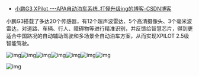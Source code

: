 - [小鹏G3 XPilot ---APA自动泊车系统_打怪升级ing的博客-CSDN博客](https://blog.csdn.net/weixin_42229404/article/details/94021630)

小鹏G3搭载了多达20个传感器，有12个超声波雷达、5个高清摄像头、3个毫米波雷达，对道路、车辆、行人、障碍物等进行精准识别，并反馈给智慧芯片，得到更适合中国路况的自动辅助驾驶和多场景全自动泊车方案，从而实现XPILOT 2.5级智能驾驶。

 

![img](https://img-blog.csdnimg.cn/2019062817153460.png?x-oss-process=image/watermark,type_ZmFuZ3poZW5naGVpdGk,shadow_10,text_aHR0cHM6Ly9ibG9nLmNzZG4ubmV0L3dlaXhpbl80MjIyOTQwNA==,size_16,color_FFFFFF,t_70)![img](https://img-blog.csdnimg.cn/20190628171555448.png?x-oss-process=image/watermark,type_ZmFuZ3poZW5naGVpdGk,shadow_10,text_aHR0cHM6Ly9ibG9nLmNzZG4ubmV0L3dlaXhpbl80MjIyOTQwNA==,size_16,color_FFFFFF,t_70)![img](https://img-blog.csdnimg.cn/20190628171606407.png?x-oss-process=image/watermark,type_ZmFuZ3poZW5naGVpdGk,shadow_10,text_aHR0cHM6Ly9ibG9nLmNzZG4ubmV0L3dlaXhpbl80MjIyOTQwNA==,size_16,color_FFFFFF,t_70)![img](https://img-blog.csdnimg.cn/20190628171621361.png?x-oss-process=image/watermark,type_ZmFuZ3poZW5naGVpdGk,shadow_10,text_aHR0cHM6Ly9ibG9nLmNzZG4ubmV0L3dlaXhpbl80MjIyOTQwNA==,size_16,color_FFFFFF,t_70)![img](https://img-blog.csdnimg.cn/20190628171643559.png?x-oss-process=image/watermark,type_ZmFuZ3poZW5naGVpdGk,shadow_10,text_aHR0cHM6Ly9ibG9nLmNzZG4ubmV0L3dlaXhpbl80MjIyOTQwNA==,size_16,color_FFFFFF,t_70)![img](https://img-blog.csdnimg.cn/20190628171654498.png?x-oss-process=image/watermark,type_ZmFuZ3poZW5naGVpdGk,shadow_10,text_aHR0cHM6Ly9ibG9nLmNzZG4ubmV0L3dlaXhpbl80MjIyOTQwNA==,size_16,color_FFFFFF,t_70)![img](https://img-blog.csdnimg.cn/20190628171703976.png?x-oss-process=image/watermark,type_ZmFuZ3poZW5naGVpdGk,shadow_10,text_aHR0cHM6Ly9ibG9nLmNzZG4ubmV0L3dlaXhpbl80MjIyOTQwNA==,size_16,color_FFFFFF,t_70)

![img](https://img-blog.csdnimg.cn/20190628171721257.png?x-oss-process=image/watermark,type_ZmFuZ3poZW5naGVpdGk,shadow_10,text_aHR0cHM6Ly9ibG9nLmNzZG4ubmV0L3dlaXhpbl80MjIyOTQwNA==,size_16,color_FFFFFF,t_70)